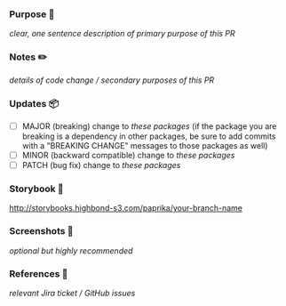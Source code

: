 ### Purpose 🚀
_clear, one sentence description of primary purpose of this PR_

### Notes ✏️
_details of code change / secondary purposes of this PR_

### Updates 📦
- [ ] MAJOR (breaking) change to _these packages_ (if the package you are breaking is a dependency in other packages, be sure to add commits with a "BREAKING CHANGE" messages to those packages as well)
- [ ] MINOR (backward compatible) change to _these packages_
- [ ] PATCH (bug fix) change to _these packages_

### Storybook 📕
http://storybooks.highbond-s3.com/paprika/your-branch-name

### Screenshots 📸
_optional but highly recommended_

### References 🔗
_relevant Jira ticket / GitHub issues_


<!--
### Resources 🔖

Paprika README —
https://github.com/acl-services/paprika/blob/master/README.md

Contributing Guidelines —
https://github.com/acl-services/paprika/wiki/Contributing-Guidelines

Conventional Commits —
https://www.conventionalcommits.org/

Ask for help —
https://github.com/acl-services/paprika/issues/new?template=help_wanted.md

-->
